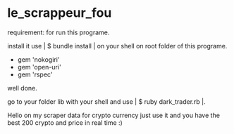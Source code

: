 # le_scrappeur_fou

requirement: for run this programe.
  
  install it use | $ bundle install | on your shell on root folder of this programe.

  - gem 'nokogiri'
  - gem 'open-uri'
  - gem 'rspec' 

well done.


go to your folder lib with your shell and use | $ ruby dark_trader.rb |.

Hello on my scraper data for crypto currency just use it and you have the best 200 crypto and price in real time :)